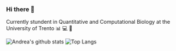 ### Hi there 👋

<!--
**iamandreatonina/iamandreatonina** is a ✨ _special_ ✨ repository because its `README.md` (this file) appears on your GitHub profile.

Here are some ideas to get you started:

- 🔭 I’m currently working on ...
- 🌱 I’m currently learning ...
- 👯 I’m looking to collaborate on ...
- 🤔 I’m looking for help with ...
- 💬 Ask me about ...
- 📫 How to reach me: ...
- 😄 Pronouns: ...
- ⚡ Fun fact: ...
-->

Currently stundent in Quantitative and Computational Biology at the University of Trento 📊 💻 🧬


![Andrea's github stats](https://github-readme-stats.vercel.app/api?username=iamandreatonina&count_private=true&show_icons=true&theme=radical&hide_rank=false)          ![Top Langs](https://github-readme-stats.vercel.app/api/top-langs/?username=iamandreatonina)
  
